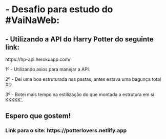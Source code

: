 <h1>- Desafio para estudo do #VaiNaWeb:</h1>
<h2>- Utilizando a API do Harry Potter do seguinte link:</h2>
<p>https://hp-api.herokuapp.com/</p>

<p>1º - Utilizando axios para manejar a API.</p>
<p>2º - Dei uma boa estruturada nas pastas, antes estava uma bagunça total XD.</p>
<p>3º - Botei mais tempo na estilização do que montada a estrutura em si KKKKK'.</p>

<h2>Espero que gostem!</h2>

<h3>Link para o site: https://potterlovers.netlify.app</h3>